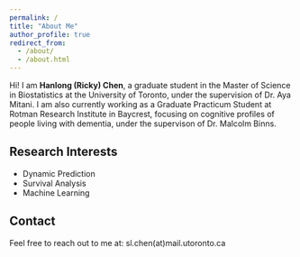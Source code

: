 ```yaml
---
permalink: /
title: "About Me"
author_profile: true
redirect_from: 
  - /about/
  - /about.html
---
```


Hi! I am **Hanlong (Ricky) Chen**, a graduate student in the Master of Science in Biostatistics at the University of Toronto, under the supervision of Dr. Aya Mitani. I am also currently working as a Graduate Practicum Student at Rotman Research Institute in Baycrest, focusing on cognitive profiles of people living with dementia, under the supervison of Dr. Malcolm Binns.



## Research Interests

- Dynamic Prediction
- Survival Analysis
- Machine Learning


## Contact

Feel free to reach out to me at: sl.chen(at)mail.utoronto.ca